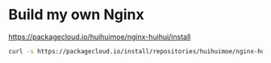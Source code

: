 # Build my own Nginx

<https://packagecloud.io/huihuimoe/nginx-huihui/install>

```bash
curl -s https://packagecloud.io/install/repositories/huihuimoe/nginx-huihui/script.deb.sh | sudo bash
```
